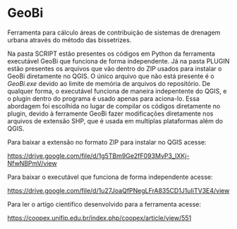 # GeoBi

Ferramenta para cálculo áreas de contribuição de sistemas de drenagem urbana através do método das bissetrizes.

Na pasta SCRIPT estão presentes os códigos em Python da ferramenta executável GeoBi que funciona de forma independente. Já na pasta PLUGIN estão presentes os arquivos que vão dentro do ZIP usados para instalar o GeoBi diretamente no QGIS. O único arquivo que não está presente é o *GeoBi.exe* devido ao limite de memória de arquivos do repositório. De qualquer forma, o executável funciona de maneira indepentente do QGIS, e o plugin dentro do programa é usado apenas para aciona-lo. Essa abordagem foi escolhida no lugar de compilar os códigos diretamente no plugin, devido à ferramente GeoBi fazer modificações diretamente nos arquivos de extensão SHP, que é usada em multiplas plataformas além do QGIS.

Para baixar a extensão no formato ZIP para instalar no QGIS acesse: 

https://drive.google.com/file/d/1g5TBm9Ge2fF093MvP3_IXKj-NfwNBPmV/view

Para baixar o executável que funciona de forma independente acesse: 

https://drive.google.com/file/d/1u27JoaQfPNegLFrA835CD1J1uIiTV3E4/view

Para ler o artigo científico desenvolvido para a ferramenta acesse:

https://coopex.unifip.edu.br/index.php/coopex/article/view/551
